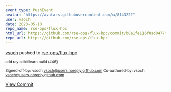 ```yaml
---
event_type: PushEvent
avatar: "https://avatars.githubusercontent.com/u/814322?"
user: vsoch
date: 2023-05-10
repo_name: rse-ops/flux-hpc
html_url: https://github.com/rse-ops/flux-hpc/commit/b8a1fe116f0ad0477fcb447df3feb813d24ab2e1
repo_url: https://github.com/rse-ops/flux-hpc
---
```


<a href='https://github.com/vsoch' target='_blank'>vsoch</a> pushed to <a href='https://github.com/rse-ops/flux-hpc' target='_blank'>rse-ops/flux-hpc</a>

<small>add ray scikitlearn build (#46)

Signed-off-by: vsoch <vsoch@users.noreply.github.com>
Co-authored-by: vsoch <vsoch@users.noreply.github.com></small>

<a href='https://github.com/rse-ops/flux-hpc/commit/b8a1fe116f0ad0477fcb447df3feb813d24ab2e1' target='_blank'>View Commit</a>